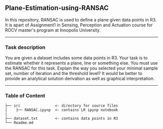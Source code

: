 ## Plane-Estimation-using-RANSAC
In this repository, RANSAC is used to define a plane given data points in R3. It is apart of Assignment1 in Sensing, Perception and Actuation course for ROCV master's program at Innopolis University. 

---
### Task description
You are given a dataset includes some data points in R3. Your task is to estimate whether it represents a plane, line or something else. You must use the RANSAC for this task. Explain the way you selected your minimal sample set, number of iteration and the threshold level? It would be better to provide an analytical solution derivation as well as graphical interpretation. 

---
### Table of Content 
```
├── src                <- directory for source files 
|    ├── RANSAC.ipynp  <- contains LR ipynp notebook
| 
├── dataset.txt        <- contains data points in R3
└── Readme.md
```
